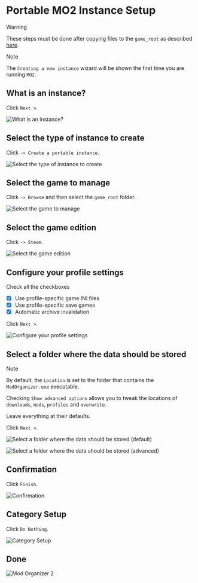 # Portable MO2 Instance Setup

> [!WARNING]
> These steps must be done after copying files to the `game_root` as described [here](game_root.md).

> [!NOTE]
> The `Creating a new instance` wizard will be shown the first time you are running `MO2`.

## What is an instance?

Click `Next >`.

![What is an instance?](./images/mo2_portable_setup_01.png)

## Select the type of instance to create

Click `-> Create a portable instance`.

![Select the type of instance to create](images/mo2_portable_setup_02.png)

## Select the game to manage

Click `-> Browse` and then select the `game_root` folder.

![Select the game to manage](images/mo2_portable_setup_03.png)

## Select the game edition

Click `-> Steam`.

![Select the game edition](images/mo2_portable_setup_04.png)

## Configure your profile settings

Check all the checkboxes

* [x] Use profile-specific game INI files
* [x] Use profile-specific save games
* [x] Automatic archive invalidation

Click `Next >`.

![Configure your profile settings](images/mo2_portable_setup_05.png)

## Select a folder where the data should be stored

> [!NOTE]
> By default, the `Location` is set to the folder that contains the `ModOrganizer.exe` executable.
>
> Checking `Show advanced options` allows you to tweak the locations of `downloads`, `mods`, `profiles` and `overwrite`.
>
> Leave everything at their defaults.

Click `Next >`.

![Select a folder where the data should be stored (default)](images/mo2_portable_setup_06.png)

![Select a folder where the data should be stored (advanced)](images/mo2_portable_setup_07.png)

## Confirmation

Click `Finish`.

![Confirmation](images/mo2_portable_setup_08.png)

## Category Setup

Click `Do Nothing`.

![Category Setup](images/mo2_portable_setup_09.png)

## Done

![Mod Organizer 2](images/mo2_portable_setup_10.png)
